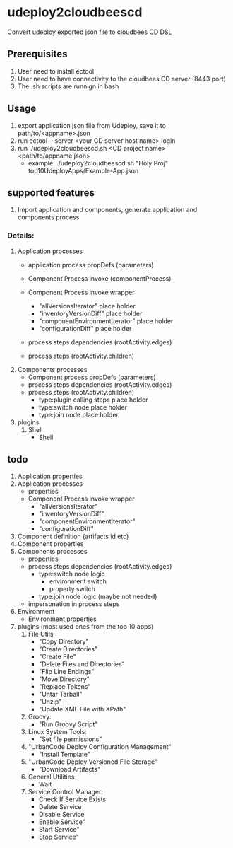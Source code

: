 # udeploy2cloudbeescd
Convert udeploy exported json file to cloudbees CD DSL
## Prerequisites
1. User need to install ectool
2. User need to have connectivity to the cloudbees CD server (8443 port)
3. The .sh scripts are runnign in bash

## Usage
1. export application json file from Udeploy, save it to path/to/\<appname>.json
2. run ectool --server \<your CD server host name> login <your user name>
3. run ./udeploy2cloudbeescd.sh \<CD project name> <path/to/appname.json>
    * example: ./udeploy2cloudbeescd.sh "Holy Proj" top10UdeployApps/Example-App.json

## supported features
  1. Import application and components, generate application and components process
### Details:
  1. Application processes
        * application process propDefs (parameters)
        * Component Process invoke (componentProcess)
        * Component Process invoke wrapper
            * "allVersionsIterator" place holder
            * "inventoryVersionDiff" place holder
            * "componentEnvironmentIterator" place holder
            * "configurationDiff" place holder

        * process steps dependencies (rootActivity.edges)
        * process steps (rootActivity.children)
  2. Components processes
        * Component process propDefs (parameters)
        * process steps dependencies (rootActivity.edges)
        * process steps (rootActivity.children)
            * type:plugin calling steps place holder
            * type:switch node place holder
            * type:join node place holder
  3. plugins
        1. Shell
            * Shell

## todo
  1. Application properties
  2. Application processes
        * properties
        * Component Process invoke wrapper
            * "allVersionsIterator"
            * "inventoryVersionDiff"
            * "componentEnvironmentIterator"
            * "configurationDiff"
  3. Component definition (artifacts id etc)
  4. Component properties
  5. Components processes
        * properties
        * process steps dependencies (rootActivity.edges)
            * type:switch node logic
                * environment switch
                * property switch
            * type:join node logic (maybe not needed)
        * impersonation in process steps
  6. Environment
        * Environment properties
  6. plugins (most used ones from the top 10 apps)
        1. File Utils
            *  "Copy Directory"
            *   "Create Directories"
            *   "Create File"
            *   "Delete Files and Directories“
            *   "Flip Line Endings"
            *   "Move Directory"
            *   "Replace Tokens"
            *   "Untar Tarball"
            *   "Unzip"
            *   "Update XML File with XPath"
        2. Groovy:
            * "Run Groovy Script"
        3. Linux System Tools:
            * "Set file permissions"
        4. "UrbanCode Deploy Configuration Management“
            * "Install Template"
        5. "UrbanCode Deploy Versioned File Storage"
            * "Download Artifacts"
        6. General Utilities
            * Wait
        7. Service Control Manager:
            * Check If Service Exists
            * Delete Service
            * Disable Service
            * Enable Service"
            * Start Service"
            * Stop Service"